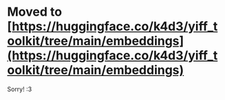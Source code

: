# Moved to [https://huggingface.co/k4d3/yiff_toolkit/tree/main/embeddings](https://huggingface.co/k4d3/yiff_toolkit/tree/main/embeddings)

Sorry! :3
